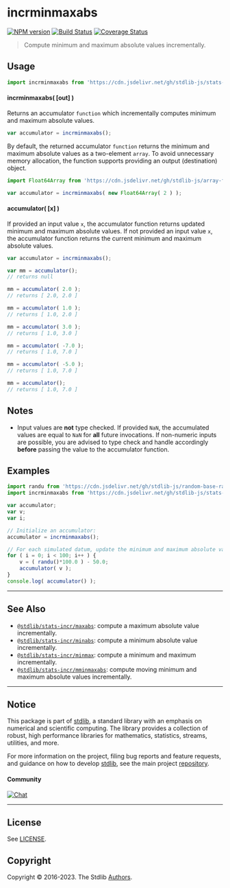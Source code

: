 <!--

@license Apache-2.0

Copyright (c) 2018 The Stdlib Authors.

Licensed under the Apache License, Version 2.0 (the "License");
you may not use this file except in compliance with the License.
You may obtain a copy of the License at

   http://www.apache.org/licenses/LICENSE-2.0

Unless required by applicable law or agreed to in writing, software
distributed under the License is distributed on an "AS IS" BASIS,
WITHOUT WARRANTIES OR CONDITIONS OF ANY KIND, either express or implied.
See the License for the specific language governing permissions and
limitations under the License.

-->

# incrminmaxabs

[![NPM version][npm-image]][npm-url] [![Build Status][test-image]][test-url] [![Coverage Status][coverage-image]][coverage-url] <!-- [![dependencies][dependencies-image]][dependencies-url] -->

> Compute minimum and maximum absolute values incrementally.



<section class="usage">

## Usage

```javascript
import incrminmaxabs from 'https://cdn.jsdelivr.net/gh/stdlib-js/stats-incr-minmaxabs@deno/mod.js';
```

#### incrminmaxabs( \[out] )

Returns an accumulator `function` which incrementally computes minimum and maximum absolute values.

```javascript
var accumulator = incrminmaxabs();
```

By default, the returned accumulator `function` returns the minimum and maximum absolute values as a two-element `array`. To avoid unnecessary memory allocation, the function supports providing an output (destination) object.

```javascript
import Float64Array from 'https://cdn.jsdelivr.net/gh/stdlib-js/array-float64@deno/mod.js';

var accumulator = incrminmaxabs( new Float64Array( 2 ) );
```

#### accumulator( \[x] )

If provided an input value `x`, the accumulator function returns updated minimum and maximum absolute values. If not provided an input value `x`, the accumulator function returns the current minimum and maximum absolute values.

```javascript
var accumulator = incrminmaxabs();

var mm = accumulator();
// returns null

mm = accumulator( 2.0 );
// returns [ 2.0, 2.0 ]

mm = accumulator( 1.0 );
// returns [ 1.0, 2.0 ]

mm = accumulator( 3.0 );
// returns [ 1.0, 3.0 ]

mm = accumulator( -7.0 );
// returns [ 1.0, 7.0 ]

mm = accumulator( -5.0 );
// returns [ 1.0, 7.0 ]

mm = accumulator();
// returns [ 1.0, 7.0 ]
```

</section>

<!-- /.usage -->

<section class="notes">

## Notes

-   Input values are **not** type checked. If provided `NaN`, the accumulated values are equal to `NaN` for **all** future invocations. If non-numeric inputs are possible, you are advised to type check and handle accordingly **before** passing the value to the accumulator function.

</section>

<!-- /.notes -->

<section class="examples">

## Examples

<!-- eslint no-undef: "error" -->

```javascript
import randu from 'https://cdn.jsdelivr.net/gh/stdlib-js/random-base-randu@deno/mod.js';
import incrminmaxabs from 'https://cdn.jsdelivr.net/gh/stdlib-js/stats-incr-minmaxabs@deno/mod.js';

var accumulator;
var v;
var i;

// Initialize an accumulator:
accumulator = incrminmaxabs();

// For each simulated datum, update the minimum and maximum absolute values...
for ( i = 0; i < 100; i++ ) {
    v = ( randu()*100.0 ) - 50.0;
    accumulator( v );
}
console.log( accumulator() );
```

</section>

<!-- /.examples -->

<!-- Section for related `stdlib` packages. Do not manually edit this section, as it is automatically populated. -->

<section class="related">

* * *

## See Also

-   <span class="package-name">[`@stdlib/stats-incr/maxabs`][@stdlib/stats/incr/maxabs]</span><span class="delimiter">: </span><span class="description">compute a maximum absolute value incrementally.</span>
-   <span class="package-name">[`@stdlib/stats-incr/minabs`][@stdlib/stats/incr/minabs]</span><span class="delimiter">: </span><span class="description">compute a minimum absolute value incrementally.</span>
-   <span class="package-name">[`@stdlib/stats-incr/minmax`][@stdlib/stats/incr/minmax]</span><span class="delimiter">: </span><span class="description">compute a minimum and maximum incrementally.</span>
-   <span class="package-name">[`@stdlib/stats-incr/mminmaxabs`][@stdlib/stats/incr/mminmaxabs]</span><span class="delimiter">: </span><span class="description">compute moving minimum and maximum absolute values incrementally.</span>

</section>

<!-- /.related -->

<!-- Section for all links. Make sure to keep an empty line after the `section` element and another before the `/section` close. -->


<section class="main-repo" >

* * *

## Notice

This package is part of [stdlib][stdlib], a standard library with an emphasis on numerical and scientific computing. The library provides a collection of robust, high performance libraries for mathematics, statistics, streams, utilities, and more.

For more information on the project, filing bug reports and feature requests, and guidance on how to develop [stdlib][stdlib], see the main project [repository][stdlib].

#### Community

[![Chat][chat-image]][chat-url]

---

## License

See [LICENSE][stdlib-license].


## Copyright

Copyright &copy; 2016-2023. The Stdlib [Authors][stdlib-authors].

</section>

<!-- /.stdlib -->

<!-- Section for all links. Make sure to keep an empty line after the `section` element and another before the `/section` close. -->

<section class="links">

[npm-image]: http://img.shields.io/npm/v/@stdlib/stats-incr-minmaxabs.svg
[npm-url]: https://npmjs.org/package/@stdlib/stats-incr-minmaxabs

[test-image]: https://github.com/stdlib-js/stats-incr-minmaxabs/actions/workflows/test.yml/badge.svg?branch=main
[test-url]: https://github.com/stdlib-js/stats-incr-minmaxabs/actions/workflows/test.yml?query=branch:main

[coverage-image]: https://img.shields.io/codecov/c/github/stdlib-js/stats-incr-minmaxabs/main.svg
[coverage-url]: https://codecov.io/github/stdlib-js/stats-incr-minmaxabs?branch=main

<!--

[dependencies-image]: https://img.shields.io/david/stdlib-js/stats-incr-minmaxabs.svg
[dependencies-url]: https://david-dm.org/stdlib-js/stats-incr-minmaxabs/main

-->

[chat-image]: https://img.shields.io/gitter/room/stdlib-js/stdlib.svg
[chat-url]: https://gitter.im/stdlib-js/stdlib/

[stdlib]: https://github.com/stdlib-js/stdlib

[stdlib-authors]: https://github.com/stdlib-js/stdlib/graphs/contributors

[umd]: https://github.com/umdjs/umd
[es-module]: https://developer.mozilla.org/en-US/docs/Web/JavaScript/Guide/Modules

[deno-url]: https://github.com/stdlib-js/stats-incr-minmaxabs/tree/deno
[umd-url]: https://github.com/stdlib-js/stats-incr-minmaxabs/tree/umd
[esm-url]: https://github.com/stdlib-js/stats-incr-minmaxabs/tree/esm
[branches-url]: https://github.com/stdlib-js/stats-incr-minmaxabs/blob/main/branches.md

[stdlib-license]: https://raw.githubusercontent.com/stdlib-js/stats-incr-minmaxabs/main/LICENSE

<!-- <related-links> -->

[@stdlib/stats/incr/maxabs]: https://github.com/stdlib-js/stats-incr-maxabs/tree/deno

[@stdlib/stats/incr/minabs]: https://github.com/stdlib-js/stats-incr-minabs/tree/deno

[@stdlib/stats/incr/minmax]: https://github.com/stdlib-js/stats-incr-minmax/tree/deno

[@stdlib/stats/incr/mminmaxabs]: https://github.com/stdlib-js/stats-incr-mminmaxabs/tree/deno

<!-- </related-links> -->

</section>

<!-- /.links -->
